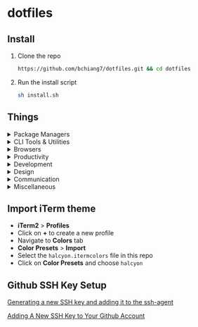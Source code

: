 # dotfiles

## Install

1. Clone the repo

   ```bash
   https://github.com/bchiang7/dotfiles.git && cd dotfiles
   ```

2. Run the install script

   ```bash
   sh install.sh
   ```

## Things

<details>
<summary>Package Managers</summary>

- [NVM](https://github.com/creationix/nvm/)
- [Yarn](https://yarnpkg.com/en/)
- [Homebrew](http://brew.sh/)

</details>

<details>
<summary>CLI Tools & Utilities</summary>

- [XCode Command Line Tools](https://developer.apple.com/xcode/downloads/)
- [ZSH](https://github.com/robbyrussell/oh-my-zsh/wiki/Installing-ZSH)
- [Oh My Zsh](https://github.com/robbyrussell/oh-my-zsh)
- [Spaceship Prompt for ZSH](https://github.com/denysdovhan/spaceship-prompt)
- [Trash](https://github.com/sindresorhus/trash-cli)
- [Gulp](https://gulpjs.com/)
- [Gatsby](https://www.gatsbyjs.org/docs/)
- [Vue](https://cli.vuejs.org/)
- [vsce](https://code.visualstudio.com/docs/extensions/publish-extension)
- [yo](https://github.com/yeoman/yo)
- [z](https://github.com/rupa/z)
- [mas](https://github.com/mas-cli/mas)

</details>

<details>
<summary>Browsers</summary>

- [Chrome](https://www.google.com/chrome/browser/desktop/)
- [Chrome Canary](https://www.google.com/chrome/canary/)
- [Firefox](https://www.mozilla.org/en-US/firefox/new/)
- [Firefox Developer Edition](https://www.mozilla.org/en-US/firefox/developer/)

</details>

<details>
<summary>Productivity</summary>

- [Google Backup & Sync](https://www.google.com/drive/download/)
- [Spectacle](https://www.spectacleapp.com/)
- [Clipy](https://clipy-app.com/)
- [Alfred](https://www.alfredapp.com/)
- [1Password](https://1password.com/)
- [Next Meeting](https://itunes.apple.com/us/app/next-meeting/id1017470484?mt=12)
- [Todoist](https://todoist.com/downloads/mac)
- [Google Keep Desktop](https://github.com/andrepolischuk/keep)

</details>

<details>
<summary>Development</summary>

- [Visual Studio Code](https://code.visualstudio.com/)
- [Sublime Text](https://www.sublimetext.com/)
- [Atom](https://atom.io/)
- [iTerm2](https://www.iterm2.com/)
- [Hyper](https://hyper.is/)
- [Postman](https://www.getpostman.com/)
- [Docker](https://docs.docker.com/docker-for-mac/install/)
- [XCode](https://developer.apple.com/xcode/)

</details>

<details>
<summary>Design</summary>

- [Sketch](https://www.sketchapp.com/)
- [ImageOptim](https://imageoptim.com/mac)

</details>

<details>
<summary>Communication</summary>

- [Slack](https://slack.com/)
- [Spark](https://sparkmailapp.com/)
- [Android Messages Desktop](https://github.com/chrisknepper/android-messages-desktop)
- [Messenger for Mac](https://fbmacmessenger.rsms.me/)

</details>

<details>
<summary>Miscellaneous</summary>

- [Rocket](http://matthewpalmer.net/rocket/)
- [Spotify](https://www.spotify.com/)
- [VLC](http://www.videolan.org/)

</details>

## Import iTerm theme

- **iTerm2** > **Profiles**
- Click on **+** to create a new profile
- Navigate to **Colors** tab
- **Color Presets** > **Import**
- Select the `halcyon.itermcolors` file in this repo
- Click on **Color Presets** and choose `halcyon`

## Github SSH Key Setup

[Generating a new SSH key and adding it to the ssh-agent](https://help.github.com/articles/generating-a-new-ssh-key-and-adding-it-to-the-ssh-agent/)

[Adding A New SSH Key to Your Github Account](https://help.github.com/articles/adding-a-new-ssh-key-to-your-github-account/)
